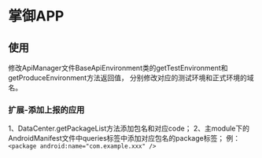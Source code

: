 
# 掌御APP

## 使用
修改ApiManager文件BaseApiEnvironment类的getTestEnvironment和getProduceEnvironment方法返回值，
分别修改对应的测试环境和正式环境的域名。

### 扩展-添加上报的应用
1、DataCenter.getPackageList方法添加包名和对应code；
2、主module下的AndroidManifest文件中queries标签中添加对应包名的package标签；
例：`<package android:name="com.example.xxx" />`
